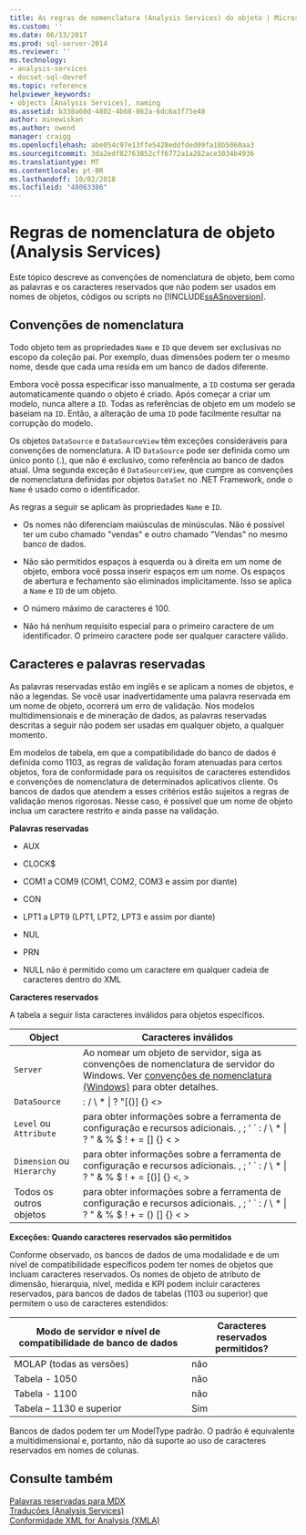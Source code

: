 ```yaml
---
title: As regras de nomenclatura (Analysis Services) do objeto | Microsoft Docs
ms.custom: ''
ms.date: 06/13/2017
ms.prod: sql-server-2014
ms.reviewer: ''
ms.technology:
- analysis-services
- docset-sql-devref
ms.topic: reference
helpviewer_keywords:
- objects [Analysis Services], naming
ms.assetid: b338a60d-4802-4b68-862a-6dc6a3f75e48
author: minewiskan
ms.author: owend
manager: craigg
ms.openlocfilehash: abe054c97e13ffe5428eddfded09fa18b5060aa3
ms.sourcegitcommit: 3da2edf82763852cff6772a1a282ace3034b4936
ms.translationtype: MT
ms.contentlocale: pt-BR
ms.lasthandoff: 10/02/2018
ms.locfileid: "48063386"
---
```

# <a name="object-naming-rules-analysis-services"></a>Regras de nomenclatura de objeto (Analysis Services)
  Este tópico descreve as convenções de nomenclatura de objeto, bem como as palavras e os caracteres reservados que não podem ser usados em nomes de objetos, códigos ou scripts no [!INCLUDE[ssASnoversion](../../../includes/ssasnoversion-md.md)].  
  
##  <a name="bkmk_Names"></a> Convenções de nomenclatura  
 Todo objeto tem as propriedades `Name` e `ID` que devem ser exclusivas no escopo da coleção pai. Por exemplo, duas dimensões podem ter o mesmo nome, desde que cada uma resida em um banco de dados diferente.  
  
 Embora você possa especificar isso manualmente, a `ID` costuma ser gerada automaticamente quando o objeto é criado. Após começar a criar um modelo, nunca altere a `ID`. Todas as referências de objeto em um modelo se baseiam na `ID`. Então, a alteração de uma `ID` pode facilmente resultar na corrupção do modelo.  
  
 Os objetos `DataSource` e `DataSourceView` têm exceções consideráveis para convenções de nomenclatura. A ID `DataSource` pode ser definida como um único ponto (.), que não é exclusivo, como referência ao banco de dados atual. Uma segunda exceção é `DataSourceView`, que cumpre as convenções de nomenclatura definidas por objetos `DataSet` no .NET Framework, onde o `Name` é usado como o identificador.  
  
 As regras a seguir se aplicam às propriedades `Name` e `ID`.  
  
-   Os nomes não diferenciam maiúsculas de minúsculas. Não é possível ter um cubo chamado "vendas" e outro chamado "Vendas" no mesmo banco de dados.  
  
-   Não são permitidos espaços à esquerda ou à direita em um nome de objeto, embora você possa inserir espaços em um nome. Os espaços de abertura e fechamento são eliminados implicitamente. Isso se aplica a `Name` e `ID` de um objeto.  
  
-   O número máximo de caracteres é 100.  
  
-   Não há nenhum requisito especial para o primeiro caractere de um identificador. O primeiro caractere pode ser qualquer caractere válido.  
  
##  <a name="bkmk_reserved"></a> Caracteres e palavras reservadas  
 As palavras reservadas estão em inglês e se aplicam a nomes de objetos, e não a legendas. Se você usar inadvertidamente uma palavra reservada em um nome de objeto, ocorrerá um erro de validação. Nos modelos multidimensionais e de mineração de dados, as palavras reservadas descritas a seguir não podem ser usadas em qualquer objeto, a qualquer momento.  
  
 Em modelos de tabela, em que a compatibilidade do banco de dados é definida como 1103, as regras de validação foram atenuadas para certos objetos, fora de conformidade para os requisitos de caracteres estendidos e convenções de nomenclatura de determinados aplicativos cliente. Os bancos de dados que atendem a esses critérios estão sujeitos a regras de validação menos rigorosas. Nesse caso, é possível que um nome de objeto inclua um caractere restrito e ainda passe na validação.  
  
 **Palavras reservadas**  
  
-   AUX  
  
-   CLOCK$  
  
-   COM1 a COM9 (COM1, COM2, COM3 e assim por diante)  
  
-   CON  
  
-   LPT1 a LPT9 (LPT1, LPT2, LPT3 e assim por diante)  
  
-   NUL  
  
-   PRN  
  
-   NULL não é permitido como um caractere em qualquer cadeia de caracteres dentro do XML  
  
 **Caracteres reservados**  
  
 A tabela a seguir lista caracteres inválidos para objetos específicos.  
  
|Object|Caracteres inválidos|  
|------------|------------------------|  
|`Server`|Ao nomear um objeto de servidor, siga as convenções de nomenclatura de servidor do Windows. Ver [convenções de nomenclatura (Windows)](/windows/desktop/DNS/naming-conventions) para obter detalhes.|  
|`DataSource`|: / \ * &#124; ? "[()] {} <>|  
|`Level` ou `Attribute`|para obter informações sobre a ferramenta de configuração e recursos adicionais. , ; ' ` : / \ * &#124; ? " & % $ ! + = [] {} \< >|  
|`Dimension` ou `Hierarchy`|para obter informações sobre a ferramenta de configuração e recursos adicionais. , ; ' ` : / \ * &#124; ? " & % $ ! + = [()] {} \<, >|  
|Todos os outros objetos|para obter informações sobre a ferramenta de configuração e recursos adicionais. , ; ' ` : / \ * &#124; ? " & % $ ! + = () [] {} \< >|  
  
 **Exceções: Quando caracteres reservados são permitidos**  
  
 Conforme observado, os bancos de dados de uma modalidade e de um nível de compatibilidade específicos podem ter nomes de objetos que incluam caracteres reservados. Os nomes de objeto de atributo de dimensão, hierarquia, nível, medida e KPI podem incluir caracteres reservados, para bancos de dados de tabelas (1103 ou superior) que permitem o uso de caracteres estendidos:  
  
|Modo de servidor e nível de compatibilidade de banco de dados|Caracteres reservados permitidos?|  
|--------------------------------------------------|----------------------------------|  
|MOLAP (todas as versões)|não|  
|Tabela - 1050|não|  
|Tabela - 1100|não|  
|Tabela – 1130 e superior|Sim|  
  
 Bancos de dados podem ter um ModelType padrão. O padrão é equivalente a multidimensional e, portanto, não dá suporte ao uso de caracteres reservados em nomes de colunas.  
  
## <a name="see-also"></a>Consulte também  
 [Palavras reservadas para MDX](/sql/mdx/mdx-reserved-words)   
 [Traduções &#40;Analysis Services&#41;](../../../analysis-services/translations-analysis-services.md)   
 [Conformidade XML for Analysis &#40;XMLA&#41;](../../xmla/xml-for-analysis-compliance-xmla.md)  
  
  
